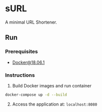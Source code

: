 # sURL

A minimal URL Shortener.

## Run

### Prerequisites
- Docker@18.06.1

### Instructions
1. Build Docker images and run container 
```bash
docker-compose up -d --build
```

2. Access the application at: `localhost:8080`
